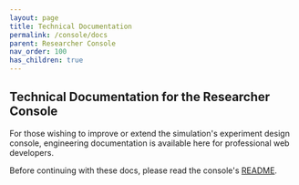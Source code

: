 ```yaml
---
layout: page
title: Technical Documentation
permalink: /console/docs
parent: Researcher Console
nav_order: 100
has_children: true
---
```


## Technical Documentation for the Researcher Console

For those wishing to improve or extend the simulation's experiment design console, engineering documentation is available here for professional web developers.

Before continuing with these docs, please read the console's [README](https://github.com/Plea-Justice/researcher-console).
